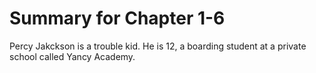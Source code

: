 # Summary for Chapter 1-6
Percy Jakckson is a trouble kid. He is 12, a boarding student at a private school called Yancy Academy. 
